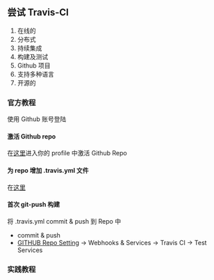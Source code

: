 ## 尝试 Travis-CI  
1. 在线的  
2. 分布式  
3. 持续集成  
4. 构建及测试  
5. Github 项目  
6. 支持多种语言  
7. 开源的  

### 官方教程  
使用 Github 账号登陆  

#### 激活 Github repo  
在[这里](https://travis-ci.org/profile/)进入你的 profile 中激活 Github Repo  

#### 为 repo 增加 .travis.yml 文件  
在[这里](查看相关语言的`yml`文件编写方式)  

#### 首次 git-push 构建  
将 .travis.yml commit & push 到 Repo 中

* commit & push  
* [GITHUB Repo Setting](https://github.com/ezirmusitua/<your-repo-name>/settings) -> Webhooks & Services -> Travis CI -> Test Services 

### 实践教程  


